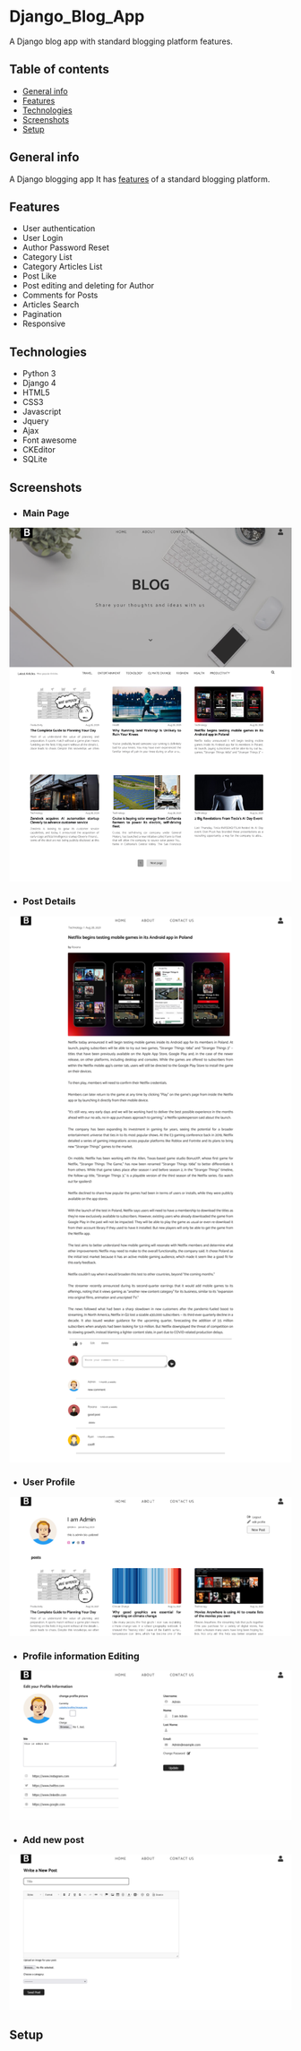 # Django_Blog_App
A Django blog app with standard blogging platform features.

## Table of contents
* [General info](#general-info)
* [Features](#features)
* [Technologies](#technologies)
* [Screenshots](#screenshots)
* [Setup](#setup)


## General info
A Django blogging app It has [features](#features) of a standard blogging platform.


## Features

* User authentication 
* User Login
* Author Password Reset
* Category List
* Category Articles List
* Post Like
* Post editing and deleting for Author
* Comments for Posts
* Articles Search
* Pagination
* Responsive


## Technologies
* Python 3
* Django 4
* HTML5
* CSS3
* Javascript
* Jquery 
* Ajax
* Font awesome
* CKEditor
* SQLite


## Screenshots

* ### Main Page

![alt text](https://github.com/roxana-hgh/Django_Blog_App/blob/2f8698c2f9186b9b17df8402ace67f57430adb40/Screenshots/main_page.png)


* ### Post Details

![alt text](https://github.com/roxana-hgh/Django_Blog_App/blob/2f8698c2f9186b9b17df8402ace67f57430adb40/Screenshots/page_detail.png)


* ### User Profile

![alt text](https://github.com/roxana-hgh/Django_Blog_App/blob/2f8698c2f9186b9b17df8402ace67f57430adb40/Screenshots/profile_page.png)


* ### Profile information Editing

![alt text](https://github.com/roxana-hgh/Django_Blog_App/blob/2f8698c2f9186b9b17df8402ace67f57430adb40/Screenshots/profile_editting.png)


* ### Add new post

![alt text](https://github.com/roxana-hgh/Django_Blog_App/blob/2f8698c2f9186b9b17df8402ace67f57430adb40/Screenshots/add_new_post.png)

## Setup

